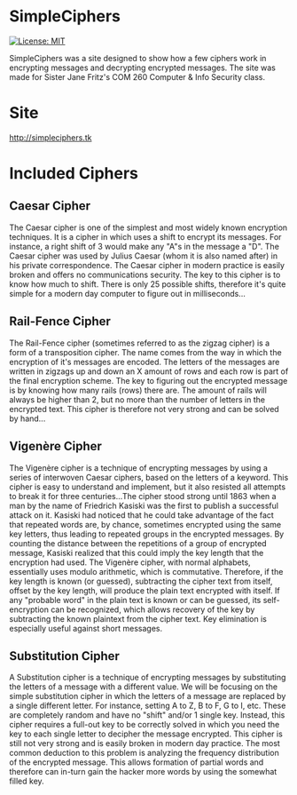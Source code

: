 # SimpleCiphers
[![License: MIT](https://img.shields.io/badge/License-MIT-yellow.svg)](https://github.com/TheWolfBadger/SimpleCiphers/blob/master/LICENSE)

SimpleCiphers was a site designed to show how a few ciphers work in encrypting messages and decrypting encrypted messages.
The site was made for Sister Jane Fritz's COM 260 Computer & Info Security class.
# Site
http://simpleciphers.tk
# Included Ciphers
## Caesar Cipher
The Caesar cipher is one of the simplest and most widely known encryption techniques. It is a cipher in which uses a shift to encrypt its messages. For instance, a right shift of 3 would make any "A"s in the message a "D". The Caesar cipher was used by Julius Caesar (whom it is also named after) in his private correspondence. The Caesar cipher in modern practice is easily broken and offers no communications security. The key to this cipher is to know how much to shift. There is only 25 possible shifts, therefore it's quite simple for a modern day computer to figure out in milliseconds...
## Rail-Fence Cipher
The Rail-Fence cipher (sometimes referred to as the zigzag cipher) is a form of a transposition cipher. The name comes from the way in which the encryption of it's messages are encoded. The letters of the messages are written in zigzags up and down an X amount of rows and each row is part of the final encryption scheme. The key to figuring out the encrypted message is by knowing how many rails (rows) there are. The amount of rails will always be higher than 2, but no more than the number of letters in the encrypted text. This cipher is therefore not very strong and can be solved by hand...
## Vigenère Cipher
The Vigenère cipher is a technique of encrypting messages by using a series of interwoven Caesar ciphers, based on the letters of a keyword. This cipher is easy to understand and implement, but it also resisted all attempts to break it for three centuries...The cipher stood strong until 1863 when a man by the name of Friedrich Kasiski was the first to publish a successful attack on it. Kasiski had noticed that he could take advantage of the fact that repeated words are, by chance, sometimes encrypted using the same key letters, thus leading to repeated groups in the encrypted messages. By counting the distance between the repetitions of a group of encrypted message, Kasiski realized that this could imply the key length that the encryption had used. The Vigenère cipher, with normal alphabets, essentially uses modulo arithmetic, which is commutative. Therefore, if the key length is known (or guessed), subtracting the cipher text from itself, offset by the key length, will produce the plain text encrypted with itself. If any "probable word" in the plain text is known or can be guessed, its self-encryption can be recognized, which allows recovery of the key by subtracting the known plaintext from the cipher text. Key elimination is especially useful against short messages.
## Substitution Cipher
A Substitution cipher is a technique of encrypting messages by substituting the letters of a message with a different value. We will be focusing on the simple substitution cipher in which the letters of a message are replaced by a single different letter. For instance, setting A to Z, B to F, G to I, etc. These are completely random and have no "shift" and/or 1 single key. Instead, this cipher requires a full-out key to be correctly solved in which you need the key to each single letter to decipher the message encrypted. This cipher is still not very strong and is easily broken in modern day practice. The most common deduction to this problem is analyzing the frequency distribution of the encrypted message. This allows formation of partial words and therefore can in-turn gain the hacker more words by using the somewhat filled key.
